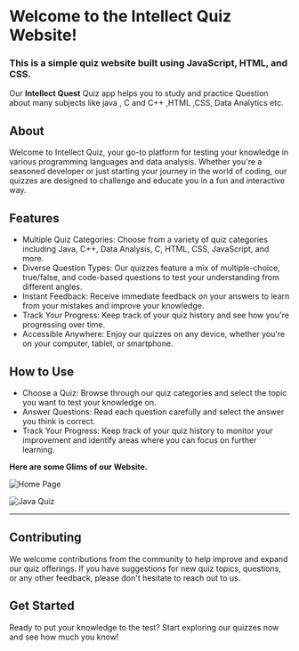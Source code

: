 
# Welcome to the Intellect Quiz Website!

### This is a simple quiz website built using JavaScript, HTML, and CSS.

Our **Intellect Quest** Quiz app helps you to study and practice Question about many subjects like java , C and C++ ,HTML ,CSS, Data Analytics etc.

## About
Welcome to Intellect Quiz, your go-to platform for testing your knowledge in various programming languages and data analysis. Whether you're a seasoned developer or just starting your journey in the world of coding, our quizzes are designed to challenge and educate you in a fun and interactive way.


## Features
- Multiple Quiz Categories: Choose from a variety of quiz categories including Java, C++, Data Analysis, C, HTML, CSS, JavaScript, and more.
- Diverse Question Types: Our quizzes feature a mix of multiple-choice, true/false, and code-based questions to test your understanding from different angles.
- Instant Feedback: Receive immediate feedback on your answers to learn from your mistakes and improve your knowledge.
- Track Your Progress: Keep track of your quiz history and see how you're progressing over time.
- Accessible Anywhere: Enjoy our quizzes on any device, whether you're on your computer, tablet, or smartphone.


## How to Use
- Choose a Quiz: Browse through our quiz categories and select the topic you want to test your knowledge on.
- Answer Questions: Read each question carefully and select the answer you think is correct.
- Track Your Progress: Keep track of your quiz history to monitor your improvement and identify areas where you can focus on further learning.

**Here are some Glims of our Website.**

![Home Page](HomeReadme.png)

![Java Quiz](javaReadme.png)

---

## Contributing

We welcome contributions from the community to help improve and expand our quiz offerings. If you have suggestions for new quiz topics, questions, or any other feedback, please don't hesitate to reach out to us.

## Get Started

Ready to put your knowledge to the test? Start exploring our quizzes now and see how much you know!